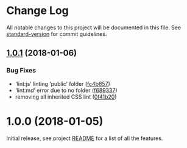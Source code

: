 # Change Log

All notable changes to this project will be documented in this file. See [standard-version](https://github.com/conventional-changelog/standard-version) for commit guidelines.

<a name="1.0.1"></a>
## [1.0.1](https://github.com/haysclark/gatsby-starter-casper/compare/v1.0.0...v1.0.1) (2018-01-06)


### Bug Fixes

* ‘lint:js’ linting ‘public’ folder ([fc4b857](https://github.com/haysclark/gatsby-starter-casper/commit/fc4b857))
* ‘lint:md’ error due to no folder ([f689337](https://github.com/haysclark/gatsby-starter-casper/commit/f689337))
* removing all inherited CSS lint ([0f41b20](https://github.com/haysclark/gatsby-starter-casper/commit/0f41b20))



<a name="1.0.0"></a>
# 1.0.0 (2018-01-05)

Initial release, see project [README](https://github.com/haysclark/gatsby-starter-casper) for a list of all the features.